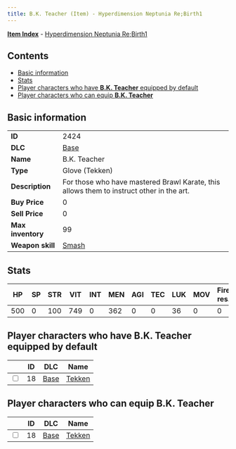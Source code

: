 ```yaml
---
title: B.K. Teacher (Item) - Hyperdimension Neptunia Re;Birth1
---
```


[**Item Index**](/neptunia/rb1/item/index.html) - [Hyperdimension Neptunia Re;Birth1](/neptunia/rb1)

## Contents

- [Basic information](#basic-information)
- [Stats](#stats)
- [Player characters who have **B.K. Teacher** equipped by default](#player-characters-who-have-bk-teacher-equipped-by-default)
- [Player characters who can equip **B.K. Teacher**](#player-characters-who-can-equip-bk-teacher)
## Basic information

|   |   |
| -- | -- |
| **ID** | 2424 |
| **DLC** | [Base](/neptunia/rb1/dlc/1-base.html) |
| **Name** | B.K. Teacher |
| **Type** | Glove (Tekken) |
| **Description** | For those who have mastered Brawl Karate, this allows them to instruct other in the art. |
| **Buy Price** | 0 |
| **Sell Price** | 0 |
| **Max inventory** | 99 |
| **Weapon skill** | [Smash](/neptunia/rb1/skill/1-2902-smash.html) |


## Stats

| HP | SP | STR | VIT | INT | MEN | AGI | TEC | LUK | MOV | Fire res. | Ice res. | Wind res. | Lightning res. |
| -- | -- | --- | --- | --- | --- | --- | --- | --- | --- | --------- | -------- | --------- | -------------- |
| 500 | 0 | 100 | 749 | 0 | 362 | 0 | 0 | 36 | 0 | 0 | 0 | 0 | 0 |


## Player characters who have **B.K. Teacher** equipped by default

|    | ID | DLC | Name |
| -- | -- | --- | ---- |
| <input type="checkbox" id="rb1-player-1-18" class="trackbox" /> | 18 | [Base](/neptunia/rb1/dlc/1-base.html) | [Tekken](/neptunia/rb1/player/1-18-tekken.html) |


## Player characters who can equip **B.K. Teacher**

|    | ID | DLC | Name |
| -- | -- | --- | ---- |
| <input type="checkbox" id="rb1-player-1-18" class="trackbox" /> | 18 | [Base](/neptunia/rb1/dlc/1-base.html) | [Tekken](/neptunia/rb1/player/1-18-tekken.html) |

